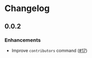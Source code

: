 # Changelog

## 0.0.2

### Enhancements

- Improve `contributors` command ([#17](https://github.com/zanieb/rooster/pull/17))
